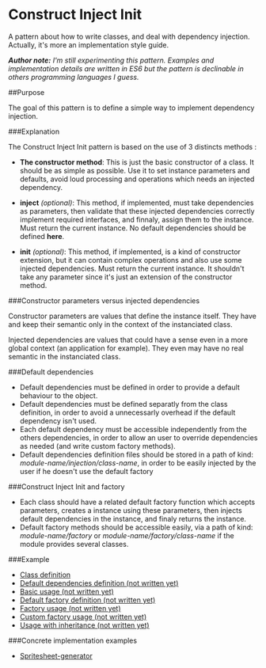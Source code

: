 # Construct Inject Init

A pattern about how to write classes, and deal with dependency injection. Actually, it's more an implementation style guide.

***Author note:***
*I'm still experimenting this pattern.*
*Examples and implementation details are written in ES6 but the pattern is declinable in others programming languages I guess.*

##Purpose

The goal of this pattern is to define a simple way to implement dependency injection.

###Explanation

The Construct Inject Init pattern is based on the use of 3 distincts methods :
- **The constructor method**: 
	This is just the basic constructor of a class. It should be as simple as possible. Use it to set instance parameters and defaults, avoid loud processing and operations which needs an injected dependency.

- **inject** *(optional)*: 
	This method, if implemented, must take dependencies as parameters, then validate that these injected dependencies correctly implement required interfaces, and finnaly, assign them to the instance. Must return the current instance. No default dependencies should be defined **here**.

- **init** *(optional)*:
	This method, if implemented, is a kind of constructor extension, but it can contain complex operations and also use some injected dependencies. Must return the current instance. It shouldn't take any parameter since it's just an extension of the constructor method.

###Constructor parameters versus injected dependencies

Constructor parameters are values that define the instance itself. They have and keep their semantic only in the context of the instanciated class.

Injected dependencies are values that could have a sense even in a more global context (an application for example). They even may have no real semantic in the instanciated class.

###Default dependencies

- Default dependencies must be defined in order to provide a default behaviour to the object.
- Default dependencies must be defined separatly from the class definition, in order to avoid a unnecessarly overhead if the default dependency isn't used.
- Each default dependency must be accessible independently from the others dependencies, in order to allow an user to override dependencies as needed (and write custom factory methods).
- Default dependencies definition files should be stored in a path of kind: *module-name/injection/class-name*, in order to be easily injected by the user if he doesn't use the default factory

###Construct Inject Init and factory

- Each class should have a related default factory function which accepts parameters, creates a instance using these parameters, then injects default dependencies in the instance, and finaly returns the instance.
- Default factory methods should be accessible easily, via a path of kind: *module-name/factory* or *module-name/factory/class-name* if the module provides several classes.

###Example

- [Class definition](https://github.com/AlexisTessier/es6-construct-inject-init-pattern/blob/master/example/class-definition.js)
- [Default dependencies definition (not written yet)](https://github.com/AlexisTessier/es6-construct-inject-init-pattern/blob/master/example/default-dependencies-definition.js)
- [Basic usage (not written yet)](https://github.com/AlexisTessier/es6-construct-inject-init-pattern/blob/master/example/basic-usage.js)
- [Default factory definition (not written yet)](https://github.com/AlexisTessier/es6-construct-inject-init-pattern/blob/master/example/default-factory-definition.js)
- [Factory usage (not written yet)](https://github.com/AlexisTessier/es6-construct-inject-init-pattern/blob/master/example/factory-usage.js)
- [Custom factory usage (not written yet)](https://github.com/AlexisTessier/es6-construct-inject-init-pattern/blob/master/example/custom-factory-usage.js)
- [Usage with inheritance (not written yet)](https://github.com/AlexisTessier/es6-construct-inject-init-pattern/blob/master/example/usage-with-inheritance.js)

###Concrete implementation examples

- [Spritesheet-generator](https://github.com/AlexisTessier/spritesheet-generator/tree/master/sources)
